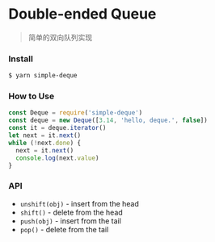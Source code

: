 # Double-ended Queue

> 简单的双向队列实现

### Install

```bash
$ yarn simple-deque
```

### How to Use

```js
const Deque = require('simple-deque')
const deque = new Deque([3.14, 'hello, deque.', false])
const it = deque.iterator()
let next = it.next()
while (!next.done) {
  next = it.next()
  console.log(next.value)
}
```

### API

- `unshift(obj)` - insert from the head
- `shift()` - delete from the head
- `push(obj)` - insert from the tail
- `pop()` - delete from the tail 

